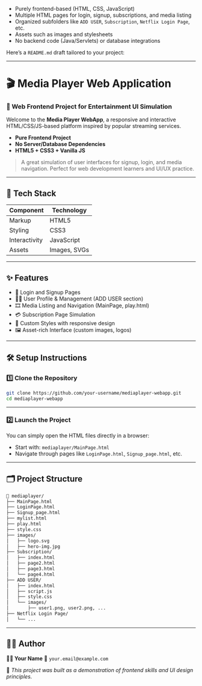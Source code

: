 

* Purely frontend-based (HTML, CSS, JavaScript)
* Multiple HTML pages for login, signup, subscriptions, and media listing
* Organized subfolders like `ADD USER`, `Subscription`, `Netflix Login Page`, etc.
* Assets such as images and stylesheets
* No backend code (Java/Servlets) or database integrations

Here’s a `README.md` draft tailored to your project:

---

# 🎬 Media Player Web Application

### 🚀 Web Frontend Project for Entertainment UI Simulation

Welcome to the **Media Player WebApp**, a responsive and interactive HTML/CSS/JS-based platform inspired by popular streaming services.

* **Pure Frontend Project**
* **No Server/Database Dependencies**
* **HTML5 + CSS3 + Vanilla JS**

> A great simulation of user interfaces for signup, login, and media navigation.
> Perfect for web development learners and UI/UX practice.

---

## 🔧 Tech Stack

| **Component** | **Technology** |
| ------------- | -------------- |
| Markup        | HTML5          |
| Styling       | CSS3           |
| Interactivity | JavaScript     |
| Assets        | Images, SVGs   |

---

## ✨ Features

* 🔐 Login and Signup Pages
* 🧑‍💼 User Profile & Management (ADD USER section)
* 🎞️ Media Listing and Navigation (MainPage, play.html)
* 💳 Subscription Page Simulation
* 🎨 Custom Styles with responsive design
* 🖼️ Asset-rich Interface (custom images, logos)

---

## 🛠️ Setup Instructions

### 1️⃣ Clone the Repository

```bash
git clone https://github.com/your-username/mediaplayer-webapp.git
cd mediaplayer-webapp
```

---

### 2️⃣ Launch the Project

You can simply open the HTML files directly in a browser:

* Start with: `mediaplayer/MainPage.html`
* Navigate through pages like `LoginPage.html`, `Signup_page.html`, etc.

---

## 🗂️ Project Structure

```bash
📁 mediaplayer/
├── MainPage.html
├── LoginPage.html
├── Signup_page.html
├── mylist.html
├── play.html
├── style.css
├── images/
│   ├── logo.svg
│   ├── hero-img.jpg
├── Subscription/
│   ├── index.html
│   ├── page2.html
│   ├── page3.html
│   └── page4.html
├── ADD USER/
│   ├── index.html
│   ├── script.js
│   ├── style.css
│   └── images/
│       ├── user1.png, user2.png, ...
├── Netflix Login Page/
│   └── ...
```

---

## 🙋‍♂️ Author

**👨‍💻 Your Name**
📧 `your.email@example.com`

📘 *This project was built as a demonstration of frontend skills and UI design principles.*


